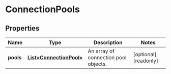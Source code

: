 

# ConnectionPools


## Properties

| Name | Type | Description | Notes |
|------------ | ------------- | ------------- | -------------|
|**pools** | [**List&lt;ConnectionPool&gt;**](ConnectionPool.md) | An array of connection pool objects. |  [optional] [readonly] |



